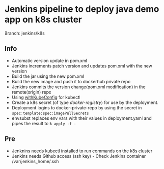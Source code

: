 # Jenkins pipeline to deploy java demo app on k8s cluster
Branch: jenkins/k8s

## Info
- Automatic version update in pom.xml
- Jenkins increments patch version and updates pom.xml with the new version
- Build the jar using the new pom.xml
- Build the new image and push it to dockerhub private repo
- Jenkins commits the version change(pom.xml modification) in the remote(origin) repo
- Using [withKubeConfig](https://plugins.jenkins.io/kubernetes-cli/) for kubectl
- Create a k8s secret (of type _docker-registry_) for use by the deployment. 
- Deployment logins to docker-private-repo by using the secret in `spec:template:spec:imagePullSecrets`
- envsubst replaces env vars with their values in deployment.yaml and pipes the result to `k apply -f -`


## Pre 
- Jenknins needs kubectl installed to run commands on the k8s cluster
- Jenkins needs Github access (ssh key) - Check Jenkins container /var/jenkins_home/.ssh
